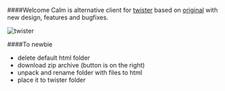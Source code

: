 ####Welcome
Calm is alternative client for [twister](http://twister.net.co/) based on  [original](https://github.com/miguelfreitas/twister-html) with new design, features and bugfixes.

![twister](https://raw.github.com/iHedgehog/twister-calm/master/img/screenshot.jpg)

####To newbie
- delete default html folder
- download zip archive (button is on the right)
- unpack and rename folder with files to html
- place it to twister folder
